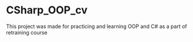 # CSharp_OOP_cv
This project was made for practicing and learning OOP and C# as a part of retraining course 
